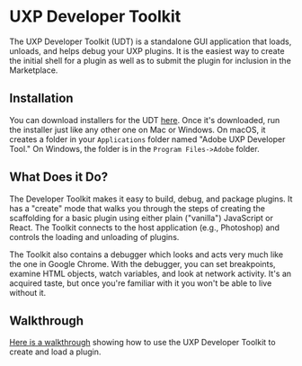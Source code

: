 # UXP Developer Toolkit

The UXP Developer Toolkit (UDT) is a standalone GUI application that loads, unloads, and helps debug your UXP plugins. It is the easiest way to create the initial shell for a plugin as well as to submit the plugin for inclusion in the Marketplace.

## Installation
You can download installers for the UDT [here](#LINKNEEDED). Once it's downloaded, run the installer just like any other one on Mac or Windows. On macOS, it creates a folder in your `Applications` folder named "Adobe UXP Developer Tool." On Windows, the folder is in the `Program Files->Adobe` folder.

## What Does it Do?
The Developer Toolkit makes it easy to build, debug, and package plugins. It has a "create" mode that walks you through the steps of creating the scaffolding for a basic plugin using either plain ("vanilla") JavaScript or React. The Toolkit connects to the host application (e.g., Photoshop) and controls the loading and unloading of plugins.

The Toolkit also contains a debugger which looks and acts very much like the one in Google Chrome. With the debugger, you can set breakpoints, examine HTML objects, watch variables, and look at network activity. It's an acquired taste, but once you're familiar with it you won't be able to live without it.

## Walkthrough

[Here is a walkthrough](../udt-walkthrough) showing how to use the UXP Developer Toolkit to create and load a plugin.